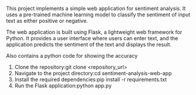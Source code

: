 This project implements a simple web application for sentiment analysis. It uses a pre-trained machine learning model to classify the sentiment of input text as either positive or negative.

The web application is built using Flask, a lightweight web framework for Python. It provides a user interface where users can enter text, and the application predicts the sentiment of the text and displays the result.

Also contains a python code for showing the accuracy

1. Clone the repository:git clone <repository_url>
2. Navigate to the project directory:cd sentiment-analysis-web-app
3. Install the required dependencies:pip install -r requirements.txt
4. Run the Flask application:python app.py
